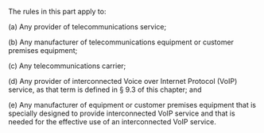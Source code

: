 The rules in this part apply to:

(a) Any provider of telecommunications service;

(b) Any manufacturer of telecommunications equipment or customer premises equipment;

(c) Any telecommunications carrier;

(d) Any provider of interconnected Voice over Internet Protocol (VoIP) service, as that term is defined in § 9.3 of this chapter; and

(e) Any manufacturer of equipment or customer premises equipment that is specially designed to provide interconnected VoIP service and that is needed for the effective use of an interconnected VoIP service.

